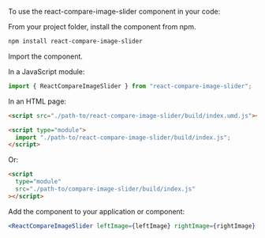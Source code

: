 To use the react-compare-image-slider component in your code:

From your project folder, install the component from npm.

```sh
npm install react-compare-image-slider
```

Import the component.

In a JavaScript module:

```js
import { ReactCompareImageSlider } from "react-compare-image-slider";
```

In an HTML page:

```html
<script src="./path-to/react-compare-image-slider/build/index.umd.js"></script>
```

```html
<script type="module">
  import "./path-to/react-compare-image-slider/build/index.js";
</script>
```

Or:

```html
<script
  type="module"
  src="./path-to/compare-image-slider/build/index.js"
></script>
```

Add the component to your application or component:

```jsx
<ReactCompareImageSlider leftImage={leftImage} rightImage={rightImage} />
```
